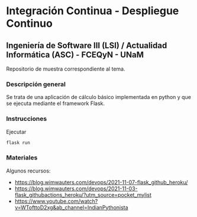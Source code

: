 # Integración Continua - Despliegue Continuo

## Ingeniería de Software III (LSI) / Actualidad Informática (ASC) - FCEQyN - UNaM

Repositorio de muestra correspondiente al tema.

### Descripción general

Se trata de una aplicación de cálculo básico implementada en python y que se ejecuta mediante el framework Flask.

### Instrucciones

Ejecutar
~~~ bash
flask run
~~~

### Materiales

Algunos recursos:
* https://blog.wimwauters.com/devops/2021-11-07-flask_github_heroku/
* https://blog.wimwauters.com/devops/2021-11-03-flask_githubactions_heroku/?utm_source=pocket_mylist
* https://www.youtube.com/watch?v=WTofttoD2xg&ab_channel=IndianPythonista